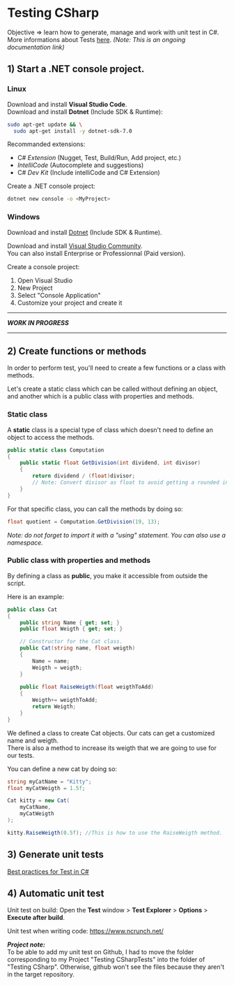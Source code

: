 # Testing CSharp

Objective => learn how to generate, manage and work with unit test in C#.
<br>
More informations about Tests [here](https://github.com/VictorMauroy/Testing-Lesson).
*(Note: This is an ongoing documentation link)*

## 1) Start a .NET console project.
### Linux
Download and install **Visual Studio Code**. <br>
Download and install **Dotnet** (Include SDK & Runtime): 
```bash
sudo apt-get update && \
  sudo apt-get install -y dotnet-sdk-7.0
```

Recommanded extensions:
* C# *Extension* (Nugget, Test, Build/Run, Add project, etc.)
* *IntelliCode* (Autocomplete and suggestions)
* C# *Dev Kit* (Include intelliCode and C# Extension)

Create a .NET console project:
```bash 
dotnet new console -o <MyProject>
```
### Windows
Download and install [Dotnet](https://dotnet.microsoft.com/en-us/download) (Include SDK & Runtime).

Download and install [Visual Studio Community](https://visualstudio.microsoft.com/fr/free-developer-offers/).
<br> You can also install Enterprise or Professionnal (Paid version).

Create a console project:
1. Open Visual Studio
1. New Project
1. Select "Console Application"
1. Customize your project and create it

-------------------------- 

***WORK IN PROGRESS***

--------------------------

## 2) Create functions or methods
In order to perform test, you'll need to create a few functions or a class with methods.

Let's create a static class which can be called without defining an object, and another which is a public class with properties and methods.

### Static class
A **static** class is a special type of class which doesn't need to define an object to access the methods.
```csharp
public static class Computation
{
    public static float GetDivision(int dividend, int divisor)
    {
        return dividend / (float)divisor;
        // Note: Convert divisor as float to avoid getting a rounded integer
    }
}
```
For that specific class, you can call the methods by doing so:
```csharp
float quotient = Computation.GetDivision(19, 13);
```
*Note: do not forget to import it with a "using" statement.
You can also use a namespace.*

### Public class with properties and methods
By defining a class as **public**, you make it accessible from outside the script.

Here is an example:
```csharp
public class Cat
{
    public string Name { get; set; }
    public float Weigth { get; set; }

    // Constructor for the Cat class.
    public Cat(string name, float weigth) 
    {
        Name = name;
        Weigth = weigth;
    }
        
    public float RaiseWeigth(float weigthToAdd)
    {
        Weigth+= weigthToAdd;
        return Weigth;
    }
}
```
We defined a class to create Cat objects. 
Our cats can get a customized name and weigth.
<br> 
There is also a method to increase its weigth that we are going to use for our tests.

You can define a new cat by doing so:
```csharp
string myCatName = "Kitty";
float myCatWeigth = 1.5f;

Cat kitty = new Cat(
    myCatName,
    myCatWeigth
);

kitty.RaiseWeigth(0.5f); //This is how to use the RaiseWeigth method.
```

## 3) Generate unit tests

[Best practices for Test in C#](https://learn.microsoft.com/en-us/dotnet/core/testing/unit-testing-best-practices)

## 4) Automatic unit test
Unit test on build: 
Open the **Test** window > **Test Explorer** > **Options** > **Execute after build**.

Unit test when writing code: https://www.ncrunch.net/



***Project note:*** <br> 
To be able to add my unit test on Github, I had to move the folder corresponding to my Project "Testing CSharpTests" into the folder of "Testing CSharp". Otherwise, github won't see the files because they aren't in the target repository.
